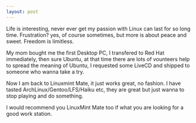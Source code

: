 ```yaml
---
layout: post
---
```

Life is interesting, never ever get my passion with Linux can last for so long time. Frustration? yes, of course sometimes, but more is about peace and sweet. Freedom is limitless.

My mom bought me the first Desktop PC, I transfered to Red Hat immediately, then sure Ubuntu, at that time there are lots of vounteers help to spread the meaning of Ubuntu, I requested some LiveCD and shipped to someone who wanna take a try.

Now I am back to Linuxmint Mate, it just works great, no fashion. I have tasted ArchLinux/Gentoo/LFS/Haiku etc, they are great but just wanna to stop playing and do something.

I would recommend you LinuxMint Mate too if what you are looking for a good work station.
